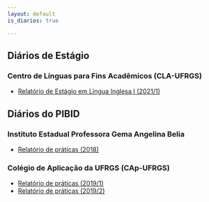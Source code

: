 ```yaml
---
layout: default
is_diarios: true

---
```

## Diários de Estágio

### Centro de Línguas para Fins Acadêmicos (CLA-UFRGS)
* [Relatório de Estágio em Língua Inglesa I (2021/1)](https://henriqnuns.com.br/estagioingles1)

## Diários do PIBID

### Instituto Estadual Professora Gema Angelina Belia
* [Relatório de práticas (2018)](https://www.henriqnuns.com.br/praticas2018)

### Colégio de Aplicação da UFRGS (CAp-UFRGS)
* [Relatório de práticas (2019/1)](https://www.henriqnuns.com.br/praticas20191)
* [Relatório de práticas (2019/2)](https://www.henriqnuns.com.br/praticas20192)
